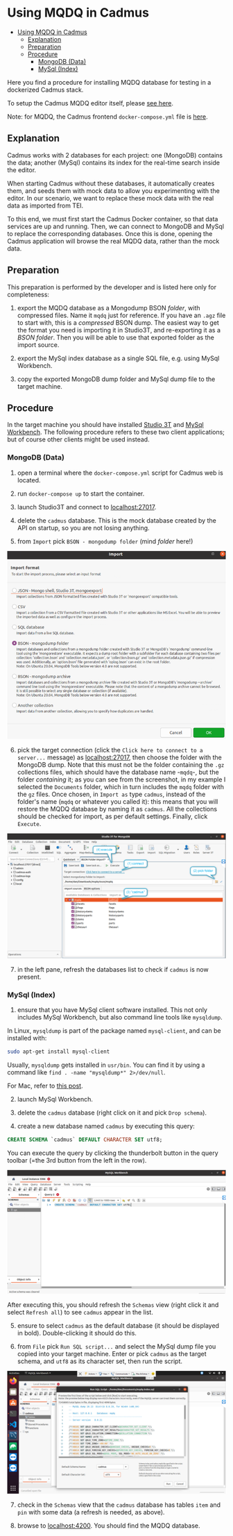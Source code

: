 # Using MQDQ in Cadmus

- [Using MQDQ in Cadmus](#using-mqdq-in-cadmus)
  - [Explanation](#explanation)
  - [Preparation](#preparation)
  - [Procedure](#procedure)
    - [MongoDB (Data)](#mongodb-data)
    - [MySql (Index)](#mysql-index)

Here you find a procedure for installing MQDQ database for testing in a dockerized Cadmus stack.

To setup the Cadmus MQDQ editor itself, please [see here](docker-usage.md).

Note: for MQDQ, the Cadmus frontend `docker-compose.yml` file is [here](https://github.com/vedph/cadmus_mqdq_app/blob/master/docker-compose.yml).

## Explanation

Cadmus works with 2 databases for each project: one (MongoDB) contains the data; another (MySql) contains its index for the real-time search inside the editor.

When starting Cadmus without these databases, it automatically creates them, and seeds them with mock data to allow you experimenting with the editor. In our scenario, we want to replace these mock data with the real data as imported from TEI.

To this end, we must first start the Cadmus Docker container, so that data services are up and running. Then, we can connect to MongoDB and MySql to replace the corresponding databases. Once this is done, opening the Cadmus application will browse the real MQDQ data, rather than the mock data.

## Preparation

This preparation is performed by the developer and is listed here only for completeness:

1. export the MQDQ database as a Mongodump BSON _folder_, with compressed files. Name it `mqdq` just for reference. If you have an `.agz` file to start with, this is a _compressed_ BSON dump. The easiest way to get the format you need is importing it in Studio3T, and re-exporting it as a _BSON folder_. Then you will be able to use that exported folder as the import source.

2. export the MySql index database as a single SQL file, e.g. using MySql Workbench.

3. copy the exported MongoDB dump folder and MySql dump file to the target machine.

## Procedure

In the target machine you should have installed [Studio 3T](https://studio3t.com/download/) and [MySql Workbench](https://dev.mysql.com/downloads/workbench/). The following procedure refers to these two client applications; but of course other clients might be used instead.

### MongoDB (Data)

1. open a terminal where the `docker-compose.yml` script for Cadmus web is located.

2. run `docker-compose up` to start the container.

3. launch Studio3T and connect to <localhost:27017>.

4. delete the `cadmus` database. This is the mock database created by the API on startup, so you are not losing anything.

5. from `Import` pick `BSON - mongodump folder` (mind _folder_ here!)

![Importing MQDQ data with Studio 3T](../images/mqdq-studio3t-01.png)

6. pick the target connection (click the `Click here to connect to a server...` message) as <localhost:27017>, then choose the folder with the MongoDB dump. Note that this must not be the folder containing the `.gz` collections files, which should have the database name -`mqdq`-, but the folder _containing_ it; as you can see from the screenshot, in my example I selected the `Documents` folder, which in turn includes the `mqdq` folder with the `gz` files. Once chosen, in `Import as` type `cadmus`, instead of the folder's name (`mqdq` or whatever you called it): this means that you will restore the MQDQ database by naming it as `cadmus`. All the collections should be checked for import, as per default settings. Finally, click `Execute`.

![Importing MQDQ data with Studio 3T](../images/mqdq-studio3t-02l.png)

7. in the left pane, refresh the databases list to check if `cadmus` is now present.

### MySql (Index)

1. ensure that you have MySql client software installed. This not only includes MySql Workbench, but also command line tools like `mysqldump`.

In Linux, `mysqldump` is part of the package named `mysql-client`, and can be installed with:

```bash
sudo apt-get install mysql-client
```

Usually, `mysqldump` gets installed in `usr/bin`. You can find it by using a command like `find . -name "mysqldump*" 2>/dev/null`.

For Mac, refer to [this post](https://stackoverflow.com/questions/47380458/is-it-possible-to-install-only-mysqldump-on-macos).

2. launch MySql Workbench.

3. delete the `cadmus` database (right click on it and pick `Drop schema`).

4. create a new database named `cadmus` by executing this query:

```sql
CREATE SCHEMA `cadmus` DEFAULT CHARACTER SET utf8;
```

You can execute the query by clicking the thunderbolt button in the query toolbar (=the 3rd button from the left in the row).

![Importing MQDQ index with MySql Workbench](../images/mqdq-workbench-01.png)

After executing this, you should refresh the `Schemas` view (right click it and select `Refresh all`) to see `cadmus` appear in the list.

5. ensure to select `cadmus` as the default database (it should be displayed in bold). Double-clicking it should do this.

6. from `File` pick `Run SQL script...` and select the MySql dump file you copied into your target machine. Enter or pick `cadmus` as the target schema, and `utf8` as its character set, then run the script.

![Importing MQDQ index with MySql Workbench](../images/mqdq-workbench-02.png)

7. check in the `Schemas` view that the `cadmus` database has tables `item` and `pin` with some data (a refresh is needed, as above).

8. browse to <localhost:4200>. You should find the MQDQ database.
